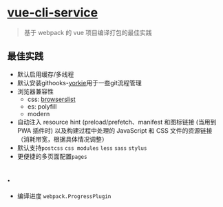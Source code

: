 # [vue-cli-service](https://cli.vuejs.org/)
> 基于 webpack 的 vue 项目编译打包的最佳实践

## 最佳实践
- 默认启用缓存/多线程
- 默认安装githooks-[yorkie](https://github.com/yyx990803/yorkie)用于一些git流程管理
- 浏览器兼容性
    - css: [browserslist](https://github.com/browserslist/browserslist)
    - es: polyfill
    - modern
- 自动注入 resource hint (preload/prefetch、manifest 和图标链接 (当用到 PWA 插件时) 以及构建过程中处理的 JavaScript 和 CSS 文件的资源链接（消耗带宽，根据具体情况调整）
- 默认支持`postcss` `css modules` `less` `sass` `stylus`
- 更便捷的多页面配置`pages`


## .
- 编译进度 `webpack.ProgressPlugin`

